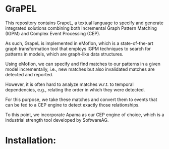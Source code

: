 # GraPEL
This repository contains GrapeL, a textual language to specify and generate integrated solutions combining both Incremental Graph Pattern Matching  (IGPM) and Complex Event Processing (CEP).

As such, GrapeL is implemented in eMoflon, which is a state-of-the-art graph transformation tool that employs IGPM techniques to search for patterns in models, which are graph-like data structures.

Using eMoflon, we can specify and find matches to our patterns in a given model incrementally, i.e., new matches but also invalidated matches are detected and reported.

However, it is often hard to analyze matches w.r.t. to temporal dependencies, e.g., relating the order in which they were detected.

For this purpose, we take these matches and convert them to events that can be fed to a CEP engine to detect exactly those relationships.

To this point, we incorporate Apama as our CEP engine of choice, which is a industrial strength tool developed by SoftwareAG.

# Installation:
